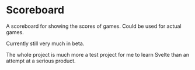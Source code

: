 # Scoreboard

A scoreboard for showing the scores of games. Could be used for actual games.

Currently still very  much in beta.

The whole project is much more a test project for me to learn Svelte than an attempt at a serious product.